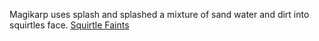 Magikarp uses splash and splashed a mixture of sand water and dirt into squirtles face. 
[Squirtle Faints]()